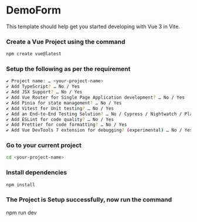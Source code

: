 # DemoForm
This template should help get you started developing with Vue 3 in Vite.

### Create a Vue Project using the command

```sh
npm create vue@latest
```
### Setup the following as per the requirement

```sh
✔ Project name: … <your-project-name>
✔ Add TypeScript? … No / Yes
✔ Add JSX Support? … No / Yes
✔ Add Vue Router for Single Page Application development? … No / Yes
✔ Add Pinia for state management? … No / Yes
✔ Add Vitest for Unit testing? … No / Yes
✔ Add an End-to-End Testing Solution? … No / Cypress / Nightwatch / Playwright
✔ Add ESLint for code quality? … No / Yes
✔ Add Prettier for code formatting? … No / Yes
✔ Add Vue DevTools 7 extension for debugging? (experimental) … No / Yes
```

### Go to your current project

```sh
cd <your-project-name>
```

### Install dependencies

```sh
npm install
```


### The Project is Setup successfully, now run the command
npm run dev
